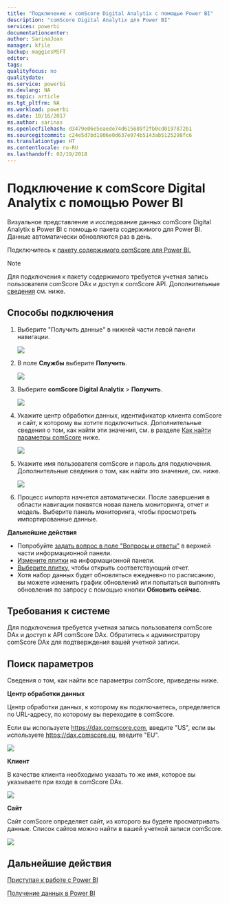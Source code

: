 ```yaml
---
title: "Подключение к comScore Digital Analytix с помощью Power BI"
description: "comScore Digital Analytix для Power BI"
services: powerbi
documentationcenter: 
author: SarinaJoan
manager: kfile
backup: maggiesMSFT
editor: 
tags: 
qualityfocus: no
qualitydate: 
ms.service: powerbi
ms.devlang: NA
ms.topic: article
ms.tgt_pltfrm: NA
ms.workload: powerbi
ms.date: 10/16/2017
ms.author: sarinas
ms.openlocfilehash: d3479e06e5eaede74d615689f2fb0cd0197872b1
ms.sourcegitcommit: c24e5d7bd1806e0d637e974b5143ab5125298fc6
ms.translationtype: HT
ms.contentlocale: ru-RU
ms.lasthandoff: 02/19/2018
---
```

# <a name="connect-to-comscore-digital-analytix-with-power-bi"></a>Подключение к comScore Digital Analytix с помощью Power BI
Визуальное представление и исследование данных comScore Digital Analytix в Power BI с помощью пакета содержимого для Power BI. Данные автоматически обновляются раз в день.

Подключитесь к [пакету содержимого comScore для Power BI.](https://app.powerbi.com/getdata/services/comscore)

>[!NOTE]
>Для подключения к пакету содержимого требуется учетная запись пользователя comScore DAx и доступ к comScore API. Дополнительные [сведения](#Requirements) см. ниже.

## <a name="how-to-connect"></a>Способы подключения
1. Выберите "Получить данные" в нижней части левой панели навигации.
   
   ![](media/service-connect-to-connect-to/getdata.png)
2. В поле **Службы** выберите **Получить**.
   
   ![](media/service-connect-to-connect-to/services.png)
3. Выберите **comScore Digital Analytix** \> **Получить**.
   
   ![](media/service-connect-to-connect-to/comscore.png)
4. Укажите центр обработки данных, идентификатор клиента comScore и сайт, к которому вы хотите подключиться. Дополнительные сведения о том, как найти эти значения, см. в разделе [Как найти параметры comScore](#FindingParams) ниже.
   
   ![](media/service-connect-to-connect-to/parameters.png)
5. Укажите имя пользователя comScore и пароль для подключения. Дополнительные сведения о том, как найти это значение, см. ниже.
   
   ![](media/service-connect-to-connect-to/creds.png)
6. Процесс импорта начнется автоматически. После завершения в области навигации появятся новая панель мониторинга, отчет и модель. Выберите панель мониторинга, чтобы просмотреть импортированные данные.

**Дальнейшие действия**

* Попробуйте [задать вопрос в поле "Вопросы и ответы"](power-bi-q-and-a.md) в верхней части информационной панели.
* [Измените плитки](service-dashboard-edit-tile.md) на информационной панели.
* [Выберите плитку](service-dashboard-tiles.md), чтобы открыть соответствующий отчет.
* Хотя набор данных будет обновляться ежедневно по расписанию, вы можете изменить график обновлений или попытаться выполнять обновления по запросу с помощью кнопки **Обновить сейчас**.

<a name="Requirements"></a>

## <a name="system-requirements"></a>Требования к системе
Для подключения требуется учетная запись пользователя comScore DAx и доступ к API comScore DAx. Обратитесь к администратору comScore DAx для подтверждения вашей учетной записи.

<a name="FindingParams"></a>

## <a name="finding-parameters"></a>Поиск параметров
Сведения о том, как найти все параметры comScore, приведены ниже.

**Центр обработки данных**

Центр обработки данных, к которому вы подключаетесь, определяется по URL-адресу, по которому вы переходите в comScore.

Если вы используете https://dax.comscore.com, введите "US", если вы используете https://dax.comscore.eu, введите "EU".

![](media/service-connect-to-connect-to/comscore_url.png) 

**Клиент**

В качестве клиента необходимо указать то же имя, которое вы указываете при входе в comScore DAx.

![](media/service-connect-to-connect-to/comscore_signin.png) 

**Сайт**

Сайт comScore определяет сайт, из которого вы будете просматривать данные. Список сайтов можно найти в вашей учетной записи comScore.

![](media/service-connect-to-connect-to/comscore_sites.png)

## <a name="next-steps"></a>Дальнейшие действия
[Приступая к работе с Power BI](service-get-started.md)

[Получение данных в Power BI](service-get-data.md)


